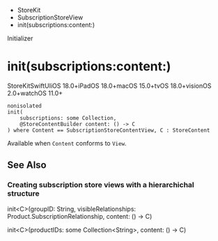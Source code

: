 

- StoreKit
- SubscriptionStoreView
-  init(subscriptions:content:) 

Initializer

# init(subscriptions:content:)

StoreKitSwiftUIiOS 18.0+iPadOS 18.0+macOS 15.0+tvOS 18.0+visionOS 2.0+watchOS 11.0+

``` source
nonisolated
init(
    subscriptions: some Collection,
    @StoreContentBuilder content: () -> C
) where Content == SubscriptionStoreContentView, C : StoreContent
```

Available when `Content` conforms to `View`.

## See Also

### Creating subscription store views with a hierarchichal structure

init&lt;C>(groupID: String, visibleRelationships: Product.SubscriptionRelationship, content: () -> C)

init&lt;C>(productIDs: some Collection&lt;String>, content: () -> C)

